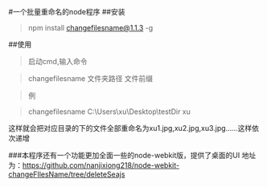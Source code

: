 #一个批量重命名的node程序
##安装
> npm install changefilesname@1.1.3 -g
 
##使用
> 启动cmd,输入命令

> changefilesname 文件夹路径 文件前缀

> 例

> changefilesname C:\Users\xu\Desktop\testDir xu

这样就会把对应目录的下的文件全部重命名为xu1.jpg,xu2.jpg,xu3.jpg……这样依次递增

###本程序还有一个功能更加全面一些的node-webkit版，提供了桌面的UI
地址为：https://github.com/nanjixiong218/node-webkit-changeFIlesName/tree/deleteSeajs
